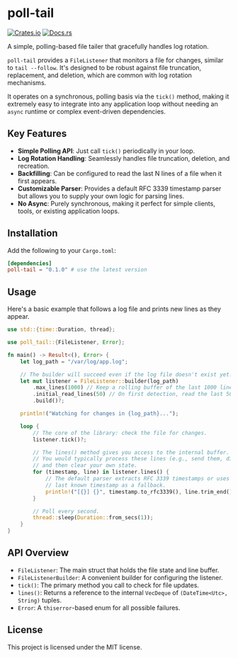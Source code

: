 # poll-tail

[![Crates.io](https://img.shields.io/crates/v/poll-tail.svg)](https://crates.io/crates/poll-tail)
[![Docs.rs](https://docs.rs/poll-tail/badge.svg)](https://docs.rs/poll-tail)

A simple, polling-based file tailer that gracefully handles log rotation.

`poll-tail` provides a `FileListener` that monitors a file for changes, similar to `tail --follow`. It's designed to be robust against file truncation, replacement, and deletion, which are common with log rotation mechanisms.

It operates on a synchronous, polling basis via the `tick()` method, making it extremely easy to integrate into any application loop without needing an `async` runtime or complex event-driven dependencies.

## Key Features

- **Simple Polling API**: Just call `tick()` periodically in your loop.
- **Log Rotation Handling**: Seamlessly handles file truncation, deletion, and recreation.
- **Backfilling**: Can be configured to read the last N lines of a file when it first appears.
- **Customizable Parser**: Provides a default RFC 3339 timestamp parser but allows you to supply your own logic for parsing lines.
- **No Async**: Purely synchronous, making it perfect for simple clients, tools, or existing application loops.

## Installation

Add the following to your `Cargo.toml`:

```toml
[dependencies]
poll-tail = "0.1.0" # use the latest version
```

## Usage

Here's a basic example that follows a log file and prints new lines as they appear.

```rust
use std::{time::Duration, thread};

use poll_tail::{FileListener, Error};

fn main() -> Result<(), Error> {
    let log_path = "/var/log/app.log";

    // The builder will succeed even if the log file doesn't exist yet.
    let mut listener = FileListener::builder(log_path)
        .max_lines(1000) // Keep a rolling buffer of the last 1000 lines.
        .initial_read_lines(50) // On first detection, read the last 50 lines.
        .build()?;

    println!("Watching for changes in {log_path}...");

    loop {
        // The core of the library: check the file for changes.
        listener.tick()?;

        // The lines() method gives you access to the internal buffer.
        // You would typically process these lines (e.g., send them, display them)
        // and then clear your own state.
        for (timestamp, line) in listener.lines() {
            // The default parser extracts RFC 3339 timestamps or uses the
            // last known timestamp as a fallback.
            println!("[{}] {}", timestamp.to_rfc3339(), line.trim_end());
        }

        // Poll every second.
        thread::sleep(Duration::from_secs(1));
    }
}
```

## API Overview

- `FileListener`: The main struct that holds the file state and line buffer.
- `FileListenerBuilder`: A convenient builder for configuring the listener.
- `tick()`: The primary method you call to check for file updates.
- `lines()`: Returns a reference to the internal `VecDeque` of `(DateTime<Utc>, String)` tuples.
- `Error`: A `thiserror`-based enum for all possible failures.

## License

This project is licensed under the MIT license.

